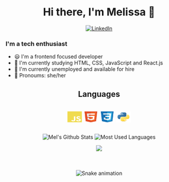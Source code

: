 <h1 align="center">Hi there, I'm Melissa 🎈</h1>


<p align="center">
  <a href="https://www.linkedin.com/in/melissa-cristine-ribeiro/"><img alt="LinkedIn" src="https://img.shields.io/badge/linkedin-%230077B5.svg?style=for-the-badge&logo=linkedin&logoColor=white" /></a>
 
</p>


### I'm a tech enthusiast

- 😃 I'm a frontend focused developer
- 📖 I'm currently studying HTML, CSS, JavaScript and React.js
- 🏢 I'm currently unemployed and available for hire
- 👩 Pronoums: she/her

 <h2 align="center">Languages</h2>
<div style="display: inline_block" align="center"><br>
  <img align="center" alt="Js" height="30" width="40" src="https://raw.githubusercontent.com/devicons/devicon/master/icons/javascript/javascript-plain.svg">
  <img align="center" alt="HTML" height="30" width="40" src="https://raw.githubusercontent.com/devicons/devicon/master/icons/html5/html5-original.svg">
   <img align="center" alt="CSS" height="30" width="40" src="https://raw.githubusercontent.com/devicons/devicon/master/icons/css3/css3-original.svg">
   <img align="center" alt="Python" height="30" width="40" src="https://raw.githubusercontent.com/devicons/devicon/master/icons/python/python-original.svg">
 <br><br>

 <p align="center">
    <img width="400em" src="https://github-readme-stats.vercel.app/api?username=melribeiro&show_icons=true&theme=dark" alt="Mel's Github Stats" />
    <img width="397em" src="https://github-readme-stats.vercel.app/api/top-langs/?username=melribeiro&layout=compact&theme=dark" alt="Most Used Languages" />
</p>
 
 
 <div align="center"> 
<img height="300em"src="https://cdna.artstation.com/p/assets/images/images/035/693/656/original/gwyneth-balucio-hello-world.gif?1615642877" alt"hello world"> <br><br><br>
</div> 
 
 ![Snake animation](https://github.com/MelRibeiro/MelRibeiro/blob/output/github-contribution-grid-snake.svg)
